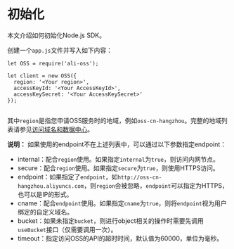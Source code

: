 # 初始化

本文介绍如何初始化Node.js SDK。

创建一个`app.js`文件并写入如下内容：

```
let OSS = require('ali-oss');

let client = new OSS({
  region: '<Your region>',
  accessKeyId: '<Your AccessKeyId>',
  accessKeySecret: '<Your AccessKeySecret>'
});
        
```

其中`region`是指您申请OSS服务时的地域，例如`oss-cn-hangzhou`。完整的地域列表请参见[访问域名和数据中心](/cn.zh-CN/开发指南/访问域名（Endpoint）/访问域名和数据中心.md)。

**说明：** 如果使用的endpoint不在上述列表中，可以通过以下参数指定endpoint：

-   internal：配合`region`使用。如果指定`internal`为`true`，则访问内网节点。
-   secure：配合`region`使用。如果指定`secure`为`true`，则使用HTTPS访问。
-   endpoint：如果指定了`endpoint`，如`http://oss-cn-hangzhou.aliyuncs.com`，则`region`会被忽略，`endpoint`可以指定为HTTPS，也可以是IP的形式。
-   cname：配合`endpoint`使用。如果指定`cname`为`true`，则将`endpoint`视为用户绑定的自定义域名。
-   bucket：如果未指定`bucket`，则进行object相关的操作时需要先调用`useBucket`接口（仅需要调用一次）。
-   timeout：指定访问OSS的API的超时时间，默认值为60000，单位为毫秒。

